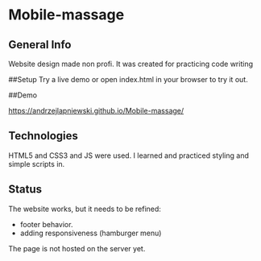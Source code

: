 # Mobile-massage

## General Info

Website design made non profi.
It was created for practicing code writing

##Setup
Try a live demo or open index.html in your browser to try it out.

##Demo

https://andrzejlapniewski.github.io/Mobile-massage/

## Technologies

HTML5 and CSS3 and JS were used.
I learned and practiced styling and simple scripts in.



## Status

The website works, but it needs to be refined:
- footer behavior.
- adding responsiveness (hamburger menu)

The page is not hosted on the server yet.
